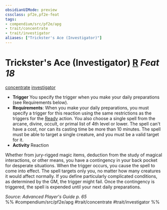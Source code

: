 ```yaml
---
obsidianUIMode: preview
cssclass: pf2e,pf2e-feat
tags:
- compendium/src/pf2e/apg
- trait/concentrate
- trait/investigator
aliases: ["Trickster's Ace (Investigator)"]
---
```

# Trickster's Ace (Investigator)  [R](../../Rules/core-rulebook/chapter-9-playing-the-game.md#Actions "Reaction") *Feat 18*  
[concentrate](../../Rules/traits/concentrate.md)  [investigator](../../Rules/traits/investigator-apg.md)  

- **Trigger** You specify the trigger when you make your daily preparations (see Requirements below).
- **Requirements**: When you make your daily preparations, you must specify a trigger for this reaction using the same restrictions as the triggers for the [Ready](../../Rules/actions/ready.md) action. You also choose a single spell from the arcane, divine, occult, or primal list of 4th level or lower. The spell can't have a cost, nor can its casting time be more than 10 minutes. The spell must be able to target a single creature, and you must be a valid target for it.
- **Activity** Reaction

Whether from jury-rigged magic items, deduction from the study of magical interactions, or other means, you have a contingency in your back pocket for desperate situations. When the trigger occurs, you cause the spell to come into effect. The spell targets only you, no matter how many creatures it would affect normally. If you define particularly complicated conditions, as determined by the GM, the trigger might fail. Once the contingency is triggered, the spell is expended until your next daily preparations.

*Source: Advanced Player's Guide p. 65*  
%% #compendium/src/pf2e/apg #trait/concentrate #trait/investigator %%